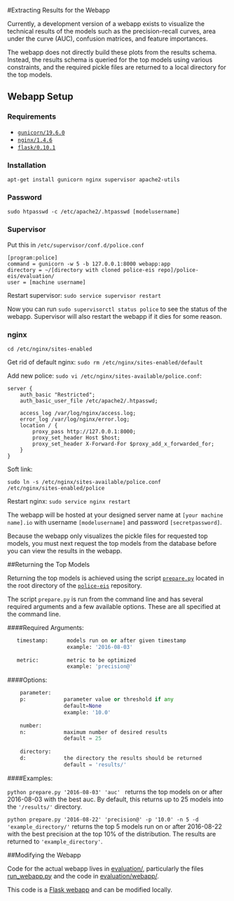 #Extracting Results for the Webapp

Currently, a development version of a webapp exists to visualize the technical results of the models such as the precision-recall curves, area under the curve (AUC), confusion matrices, and feature importances.

The webapp does not directly build these plots from the results schema. Instead, the results schema is queried for the top models using various constraints, and the required pickle files are returned to a local directory for the top models.

## Webapp Setup

### Requirements

* [`gunicorn/19.6.0`](http://docs.gunicorn.org/en/stable/install.html)
* [`nginx/1.4.6`](https://www.nginx.com)
* [`flask/0.10.1`](http://flask.pocoo.org)

### Installation

`apt-get install gunicorn nginx supervisor apache2-utils`

### Password

`sudo htpasswd -c /etc/apache2/.htpasswd [modelusername]`

### Supervisor

Put this in `/etc/supervisor/conf.d/police.conf`

```
[program:police]
command = gunicorn -w 5 -b 127.0.0.1:8000 webapp:app
directory = ~/[directory with cloned police-eis repo]/police-eis/evaluation/
user = [machine username]
```

Restart supervisor: `sudo service supervisor restart`

Now you can run `sudo supervisorctl status police` to see the status of the
webapp. Supervisor will also restart the webapp if it dies for some reason.

### nginx

`cd /etc/nginx/sites-enabled`

Get rid of default nginx:
`sudo rm /etc/nginx/sites-enabled/default`

Add new police:
`sudo vi /etc/nginx/sites-available/police.conf`:

```
server {
    auth_basic "Restricted";
    auth_basic_user_file /etc/apache2/.htpasswd;

    access_log /var/log/nginx/access.log;
    error_log /var/log/nginx/error.log;
    location / {
        proxy_pass http://127.0.0.1:8000;
        proxy_set_header Host $host;
        proxy_set_header X-Forward-For $proxy_add_x_forwarded_for;
    }
}
```

Soft link:
```
sudo ln -s /etc/nginx/sites-available/police.conf
/etc/nginx/sites-enabled/police
```

Restart nginx: `sudo service nginx restart`

The webapp will be hosted at your designed server name at `[your machine name].io` with username `[modelusername]` and password `[secretpassword]`.

Because the webapp only visualizes the pickle files for requested top models, you must next request the top models from the database before you can view the results in the webapp.


##Returning the Top Models

Returning the top models is achieved using the script [`prepare.py`](../prepare.py) located in the root directory of the [`police-eis`](../) repository.

The script `prepare.py` is run from the command line and has several required arguments and a few available options. These are all specified at the command line.

####Required Arguments:

  ```Python
     timestamp:      models run on or after given timestamp
                     example: '2016-08-03'
                  
     metric:         metric to be optimized
                     example: 'precision@'
  ```

####Options:
  ```Python
      parameter:
      p:            parameter value or threshold if any
                    default=None
                    example: '10.0'
                    
      number:
      n:            maximum number of desired results
                    default = 25
      
      directory:  
      d:            the directory the results should be returned
                    default = 'results/'
  ```

####Examples:

`python prepare.py '2016-08-03' 'auc' ` returns the top models on or after 2016-08-03 with the best auc. By default, this returns up to 25 models into the `'/results/'` directory.

`python prepare.py '2016-08-22' 'precision@' -p '10.0' -n 5 -d 'example_directory/'` returns the top 5 models run on or after 2016-08-22 with the best precision at the top 10% of the distribution. The results are returned to `'example_directory'`. 


##Modifying the Webapp

Code for the actual webapp lives in [evaluation/](../evaluation/), particularly the files [run_webapp.py](../evaluation/run_webapp.py) and the code in [evaluation/webapp/](../evaluation/webapp/). 

This code is a [Flask webapp](http://flask.pocoo.org) and can be modified locally. 
